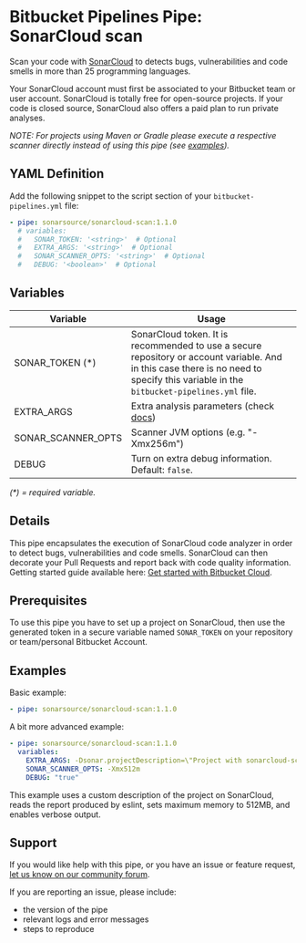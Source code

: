 # Bitbucket Pipelines Pipe: SonarCloud scan

Scan your code with [SonarCloud](https://sonarcloud.io) to detects bugs, vulnerabilities and code smells in more than 25 programming languages.

Your SonarCloud account must first be associated to your Bitbucket team or user account. SonarCloud is totally free for open-source projects. If your code is closed source, SonarCloud also offers a paid plan to run private analyses.

_NOTE: For projects using Maven or Gradle please execute a respective scanner directly instead of using this pipe (see [examples](https://bitbucket.org/account/user/sonarsource/projects/SAMPLES))._

## YAML Definition

Add the following snippet to the script section of your `bitbucket-pipelines.yml` file:

```yaml
- pipe: sonarsource/sonarcloud-scan:1.1.0
  # variables:
  #   SONAR_TOKEN: '<string>'  # Optional
  #   EXTRA_ARGS: '<string>'  # Optional
  #   SONAR_SCANNER_OPTS: '<string>'  # Optional
  #   DEBUG: '<boolean>'  # Optional
```

## Variables

| Variable           | Usage                                                                                                                                                                                 |
| ------------------ | ------------------------------------------------------------------------------------------------------------------------------------------------------------------------------------- |
| SONAR_TOKEN (\*)   | SonarCloud token. It is recommended to use a secure repository or account variable. And in this case there is no need to specify this variable in the `bitbucket-pipelines.yml` file. |
| EXTRA_ARGS         | Extra analysis parameters (check [docs](https://sonarcloud.io/documentation/analysis/analysis-parameters/))                                                                           |
| SONAR_SCANNER_OPTS | Scanner JVM options (e.g. "-Xmx256m")                                                                                                                                                 |
| DEBUG              | Turn on extra debug information. Default: `false`.                                                                                                                                    |

_(\*) = required variable._

## Details

This pipe encapsulates the execution of SonarCloud code analyzer in order to detect bugs, vulnerabilities and code smells. SonarCloud can then decorate your Pull Requests and report back with code quality information. Getting started guide available here: [Get started with Bitbucket Cloud](https://sonarcloud.io/documentation/integrations/bitbucketcloud/).

## Prerequisites

To use this pipe you have to set up a project on SonarCloud, then use the generated token in a secure variable named `SONAR_TOKEN` on your repository or team/personal Bitbucket Account.

## Examples

Basic example:

```yaml
- pipe: sonarsource/sonarcloud-scan:1.1.0
```

A bit more advanced example:

```yaml
- pipe: sonarsource/sonarcloud-scan:1.1.0
  variables:
    EXTRA_ARGS: -Dsonar.projectDescription=\"Project with sonarcloud-scan pipe\" -Dsonar.eslint.reportPaths=\"report.json\"
    SONAR_SCANNER_OPTS: -Xmx512m
    DEBUG: "true"
```

This example uses a custom description of the project on SonarCloud, reads the report produced by eslint, sets maximum memory to 512MB, and enables verbose output.

## Support

If you would like help with this pipe, or you have an issue or feature request, [let us know on our community forum](https://community.sonarsource.com/tags/c/help/sc/bitbucket).

If you are reporting an issue, please include:

- the version of the pipe
- relevant logs and error messages
- steps to reproduce
